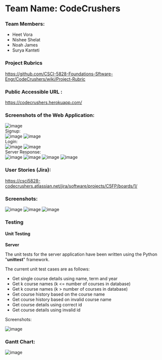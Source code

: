 # Team Name: CodeCrushers
### Team Members: 
- Heet Vora
- Nishee Shelat
- Noah James
- Surya Kanteti

### Project Rubrics
https://github.com/CSCI-5828-Foundations-Sftware-Engr/CodeCrushers/wiki/Project-Rubric

### Public Accessible URL :
https://codecrushers.herokuapp.com/

### Screenshots of the Web Application:
![image](https://user-images.githubusercontent.com/72016598/227109099-de0bf6c3-6071-4224-b6d7-521ede5de4a6.png)
<br>
Signup:
<br>
![image](https://user-images.githubusercontent.com/72016598/227109221-203a21e9-8cb2-4bb4-bbee-56e291637e76.png)
![image](https://user-images.githubusercontent.com/72016598/227109271-46c115fe-42e3-4ed4-9226-e4e6dc01a9ff.png)
<br>
Login:
<br>
![image](https://user-images.githubusercontent.com/72016598/227109438-36dad689-9c69-43af-bd85-5ac7d7ed445c.png)
![image](https://user-images.githubusercontent.com/72016598/227109511-2f7123b4-99a9-46ed-bc32-0fd895d7d8fd.png)
<br>
Server Response:
<br>
![image](https://user-images.githubusercontent.com/81984166/233821404-a6a64317-ab41-41bf-ace3-2360e27257d8.png)
![image](https://user-images.githubusercontent.com/81984166/233821472-4fc1407b-c434-4ec5-87bc-70a0b4eb42df.png)
![image](https://user-images.githubusercontent.com/81984166/233821510-fe960195-f230-4a0d-9dfb-08c904834887.png)
![image](https://user-images.githubusercontent.com/81984166/233821563-d0688a49-3560-48e2-991f-f25f34991ca2.png)


### User Stories (Jira):
https://csci5828-codecrushers.atlassian.net/jira/software/projects/C5FP/boards/1/

### Screenshots:
![image](https://user-images.githubusercontent.com/72016598/227109652-cc491dd8-eb58-45ca-b7d6-a5d237387de7.png)
![image](https://user-images.githubusercontent.com/72016598/227109710-cb426a50-25d1-448d-a50d-d3756025b1bf.png)
![image](https://user-images.githubusercontent.com/72016598/227109817-2f23b3aa-4425-488f-a4cf-98d4725fe3ed.png)

### Testing

#### Unit Testing

**Server**

The unit tests for the server application have been written using the Python "**unittest**" framework.

The current unit test cases are as follows:
* Get single course details using name, term and year
* Get k course names (k <= number of courses in database)
* Get k course names (k > number of courses in database)
* Get course history based on the course name
* Get course history based on invalid course name
* Get course details using correct id
* Get course details using invalid id

Screenshots:

![image](https://user-images.githubusercontent.com/81984166/233821310-78e6fff7-8733-44ca-8ea8-66ca1c6f76a8.png)


### Gantt Chart:
![image](https://user-images.githubusercontent.com/72016598/227111708-27ace4ff-1e8d-4df0-a058-fa7ed62410b0.png)
